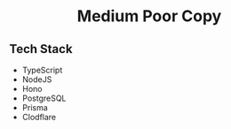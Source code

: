 <h1 align="center" >Medium Poor Copy</h1>

## Tech Stack

- TypeScript
- NodeJS
- Hono
- PostgreSQL
- Prisma
- Clodflare
